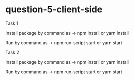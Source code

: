 # question-5-client-side

Task 1 

Install package by command as -> npm install or yarn install 

Run by command as -> npm run-script start or yarn start

Task 2 

Install package by command as -> npm install or yarn install 

Run by command as -> npm run-script start or yarn start
